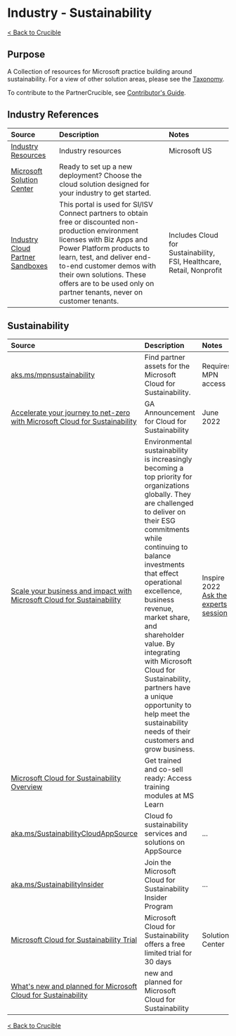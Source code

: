 
# Industry - Sustainability

[< Back to Crucible](./)

## Purpose

A Collection of resources for Microsoft practice building around sustainability. For a view of other solution areas, please see the [Taxonomy](Taxonomy.md). 

To contribute to the PartnerCrucible, see [Contributor's Guide](ContributorsGuide).

## Industry References

Source | Description | Notes
:----- | :-----  | :-----
[Industry Resources](https://microsoft.github.io/PartnerResources/industry/)| Industry resources| Microsoft US
[Microsoft Solution Center](https://solutions.microsoft.com/) | Ready to set up a new deployment? Choose the cloud solution designed for your industry to get started.
[Industry Cloud Partner Sandboxes](https://experience.dynamics.com/requestlicense/)|This portal is used for SI/ISV Connect partners to obtain free or discounted non-production environment licenses with Biz Apps and Power Platform products to learn, test, and deliver end-to-end customer demos with their own solutions. These offers are to be used only on partner tenants, never on customer tenants.| Includes Cloud for Sustainability, FSI, Healthcare, Retail, Nonprofit

## Sustainability

Source | Description | Notes
:----- | :-----  | :-----
[aks.ms/mpnsustainability](https://partner.microsoft.com/en-us/asset/collection/microsoft-cloud-for-sustainability#/) | Find partner assets for the Microsoft Cloud for Sustainability. | Requires MPN access
[Accelerate your journey to net-zero with Microsoft Cloud for Sustainability](https://cloudblogs.microsoft.com/industry-blog/sustainability/2022/06/01/accelerate-your-journey-to-net-zero-with-microsoft-cloud-for-sustainability/) | GA Announcement for Cloud for Sustainability | June 2022
[Scale your business and impact with Microsoft Cloud for Sustainability](https://inspire.microsoft.com/en-US/sessions/1a0cbd11-c641-4ad6-9e8d-04bcf5119ca7?source=sessions) | Environmental sustainability is increasingly becoming a top priority for organizations globally. They are challenged to deliver on their ESG commitments while continuing to balance investments that effect operational excellence, business revenue, market share, and shareholder value. By integrating with Microsoft Cloud for Sustainability, partners have a unique opportunity to help meet the sustainability needs of their customers and grow business. | Inspire 2022 <br> [Ask the experts session](https://inspire.microsoft.com/en-US/sessions/11d98e4a-b519-476b-a1e1-cadc893b08f7?source=sessions)
[Microsoft Cloud for Sustainability Overview](https://docs.microsoft.com/en-us/learn/modules/cloud-sustainability-overview/) | Get trained and co-sell ready: Access training modules at MS Learn |
[aka.ms/SustainabilityCloudAppSource](https://appsource.microsoft.com/en-us/marketplace/cloudsIndustry?page=1&industry=sustainability)| Cloud fo sustainability services and solutions on AppSource | ...
[aka.ms/SustainabilityInsider](https://customervoice.microsoft.com/Pages/ResponsePage.aspx?id=v4j5cvGGr0GRqy180BHbR1nWe0_9tKxEuN9c6D44qtNUOVZZVlpWMDVKVEs5M1dVVkc3TjdSMFpZVSQlQCN0PWcu) | Join the Microsoft Cloud for Sustainability Insider Program | ...
[Microsoft Cloud for Sustainability Trial](https://aka.ms/solutioncenter) | Microsoft Cloud for Sustainability  offers a free limited trial for 30 days  | Solutions Center
[What's new and planned for Microsoft Cloud for Sustainability](https://learn.microsoft.com/en-us/dynamics365-release-plan/2022wave2/industry-clouds/sustainability/planned-features) | new and planned for Microsoft Cloud for Sustainability |

[< Back to Crucible](./)